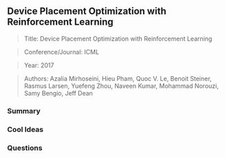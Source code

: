 ## Device Placement Optimization with Reinforcement Learning

> Title: Device Placement Optimization with Reinforcement Learning 

> Conference/Journal: ICML

> Year: 2017

> Authors: 
Azalia Mirhoseini, Hieu Pham, Quoc V. Le, Benoit Steiner, Rasmus Larsen,
Yuefeng Zhou, Naveen Kumar, Mohammad Norouzi, Samy Bengio, Jeff Dean 

### Summary



### Cool Ideas


### Questions

